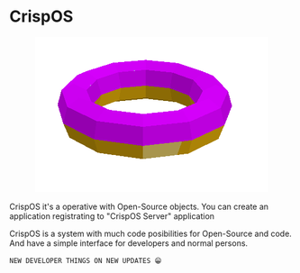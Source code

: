 # CrispOS

<p align="center">
  <a href="./sysicons/readme.md.icons/CrispOSDonut.gif"><img alt="Donut" src="./sysicons/readme.md.icons/CrispOSDonut.gif"></a>
</p>


CrispOS it's a operative with Open-Source objects. You can create an application registrating to "CrispOS Server" application

CrispOS is a system with much code posibilities for Open-Source and code. And have a simple interface for developers and normal persons.

```
NEW DEVELOPER THINGS ON NEW UPDATES 😁
```